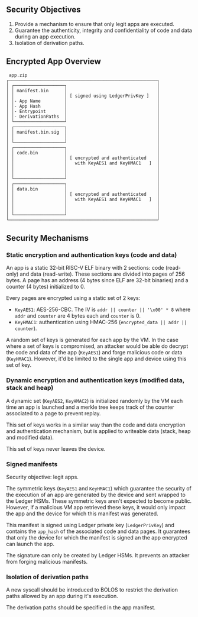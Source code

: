 ## Security Objectives

1. Provide a mechanism to ensure that only legit apps are executed.
2. Guarantee the authenticity, integrity and confidentiality of code and data during an app execution.
3. Isolation of derivation paths.


## Encrypted App Overview

```
 app.zip
┌────────────────────────────────────────────────────────┐
│ ┌───────────────────┐                                  │
│ │ manifest.bin      │                                  │
│ │                   │ [ signed using LedgerPrivKey ]   │
│ │- App Name         │                                  │
│ │- App Hash         │                                  │
│ │- Entrypoint       │                                  │
│ │- DerivationPaths  │                                  │
│ └───────────────────┘                                  │
│ ┌───────────────────┐                                  │
│ │ manifest.bin.sig  │                                  │
│ │                   │                                  │
│ └───────────────────┘                                  │
│ ┌───────────────────┐                                  │
│ │ code.bin          │                                  │
│ │                   │ [ encrypted and authenticated    │
│ │                   │   with KeyAES1 and KeyHMAC1   ]  │
│ │                   │                                  │
│ │                   │                                  │
│ └───────────────────┘                                  │
│ ┌───────────────────┐                                  │
│ │ data.bin          │                                  │
│ │                   │ [ encrypted and authenticated    │
│ │                   │   with KeyAES1 and KeyHMAC1   ]  │
│ │                   │                                  │
│ │                   │                                  │
│ └───────────────────┘                                  │
└────────────────────────────────────────────────────────┘
```

## Security Mechanisms

### Static encryption and authentication keys (code and data)

An app is a static 32-bit RISC-V ELF binary with 2 sections: code (read-only) and data (read-write). These sections are divided into pages of 256 bytes. A page has an address (4 bytes since ELF are 32-bit binaries) and a counter (4 bytes) initialized to 0.

Every pages are encrypted using a static set of 2 keys:

- `KeyAES1`: AES-256-CBC. The IV is `addr || counter || '\x00' * 8` where `addr` and `counter` are 4 bytes each and `counter` is 0.
- `KeyHMAC1`: authentication using HMAC-256 (`encrypted_data || addr || counter`).

A random set of keys is generated for each app by the VM. In the case where a set of keys is compromised, an attacker would be able do decrypt the code and data of the app (`KeyAES1`) and forge malicious code or data (`KeyHMAC1`). However, it'd be limited to the single app and device using this set of key.

### Dynamic encryption and authentication keys (modified data, stack and heap)

A dynamic set (`KeyAES2`, `KeyHMAC2`) is initialized randomly by the VM each time an app is launched and a merkle tree keeps track of the counter associated to a page to prevent replay.

This set of keys works in a similar way than the code and data encryption and authentication mechanism, but is applied to writeable data (stack, heap and modified data).

This set of keys never leaves the device.

### Signed manifests

Security objective: legit apps.

The symmetric keys (`KeyAES1` and `KeyHMAC1`) which guarantee the security of the execution of an app are generated by the device and sent wrapped to the Ledger HSMs. These symmetric keys aren't expected to become public. However, if a malicious VM app retrieved these keys, it would only impact the app and the device for which this manifest was generated.

This manifest is signed using Ledger private key (`LedgerPrivKey`) and contains the `app_hash` of the associated code and data pages. It guarantees that only the device for which the manifest is signed an the app encrypted can launch the app.

The signature can only be created by Ledger HSMs. It prevents an attacker from forging malicious manifests.

### Isolation of derivation paths

A new syscall should be introduced to BOLOS to restrict the derivation paths allowed by an app during it's execution.

The derivation paths should be specified in the app manifest.
